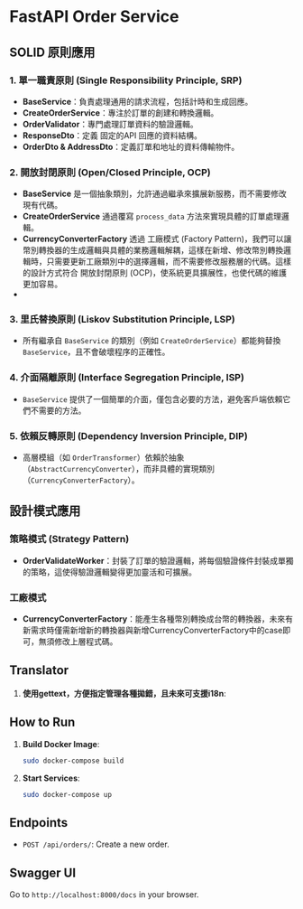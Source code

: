 # FastAPI Order Service


## SOLID 原則應用

### 1. 單一職責原則 (Single Responsibility Principle, SRP)

- **BaseService**：負責處理通用的請求流程，包括計時和生成回應。
- **CreateOrderService**：專注於訂單的創建和轉換邏輯。
- **OrderValidator**：專門處理訂單資料的驗證邏輯。
- **ResponseDto**：定義 固定的API 回應的資料結構。
- **OrderDto & AddressDto**：定義訂單和地址的資料傳輸物件。

### 2. 開放封閉原則 (Open/Closed Principle, OCP)

- **BaseService** 是一個抽象類別，允許通過繼承來擴展新服務，而不需要修改現有代碼。
- **CreateOrderService** 通過覆寫 `process_data` 方法來實現具體的訂單處理邏輯。
- **CurrencyConverterFactory** 透過 工廠模式 (Factory Pattern)，我們可以讓幣別轉換器的生成邏輯與具體的業務邏輯解耦，這樣在新增、修改幣別轉換邏輯時，只需要更新工廠類別中的選擇邏輯，而不需要修改服務層的代碼。這樣的設計方式符合 開放封閉原則 (OCP)，使系統更具擴展性，也使代碼的維護更加容易。
- 
### 3. 里氏替換原則 (Liskov Substitution Principle, LSP)

- 所有繼承自 `BaseService` 的類別（例如 `CreateOrderService`）都能夠替換 `BaseService`，且不會破壞程序的正確性。

### 4. 介面隔離原則 (Interface Segregation Principle, ISP)

- `BaseService` 提供了一個簡單的介面，僅包含必要的方法，避免客戶端依賴它們不需要的方法。

### 5. 依賴反轉原則 (Dependency Inversion Principle, DIP)

- 高層模組（如 `OrderTransformer`）依賴於抽象（`AbstractCurrencyConverter`），而非具體的實現類別（`CurrencyConverterFactory`）。

## 設計模式應用

### 策略模式 (Strategy Pattern)

- **OrderValidateWorker**：封裝了訂單的驗證邏輯，將每個驗證條件封裝成單獨的策略，這使得驗證邏輯變得更加靈活和可擴展。

### 工廠模式

- **CurrencyConverterFactory**：能產生各種幣別轉換成台幣的轉換器，未來有新需求時僅需新增新的轉換器與新增CurrencyConverterFactory中的case即可，無須修改上層程式碼。

## Translator
1. **使用gettext，方便指定管理各種拋錯，且未來可支援i18n**:

## How to Run

1. **Build Docker Image**:
   ```sh
   sudo docker-compose build
   ```

2. **Start Services**:
   ```sh
   sudo docker-compose up
   ```

## Endpoints

- `POST /api/orders/`: Create a new order.

## Swagger UI
   Go to `http://localhost:8000/docs` in your browser.
